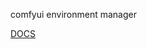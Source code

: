 comfyui environment manager

[DOCS](https://cyber-damselfly-b6c.notion.site/ComfyUI-Environment-Manager-14ffd5b1ca3b804abafbdb4bd6b8068e)

